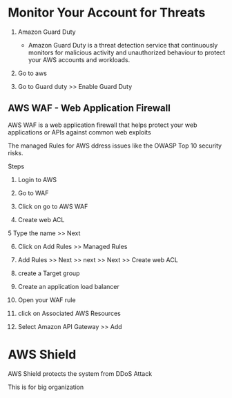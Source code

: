 # Monitor Your Account for Threats

1. Amazon Guard Duty

   - Amazon Guard Duty is a threat detection service that continuously monitors for malicious activity and unauthorized behaviour to protect your AWS accounts and workloads.

1. Go to aws

1. Go to Guard duty >> Enable Guard Duty

## AWS WAF - Web Application Firewall

AWS WAF is a web application firewall that helps protect your web applications or APIs against common web exploits

The managed Rules for AWS ddress issues like the OWASP Top 10 security risks.

Steps

1. Login to AWS

2. Go to WAF

3. Click on go to AWS WAF

4. Create web ACL

5 Type the name >> Next

6. Click on Add Rules >> Managed Rules

7. Add Rules >> Next >> next >> Next >> Create web ACL

8. create a Target group

9. Create an application load balancer

10. Open your WAF rule

11. click on Associated AWS Resources

12. Select Amazon API Gateway >> Add

# AWS Shield

AWS Shield protects the system from DDoS Attack

This is for big organization
